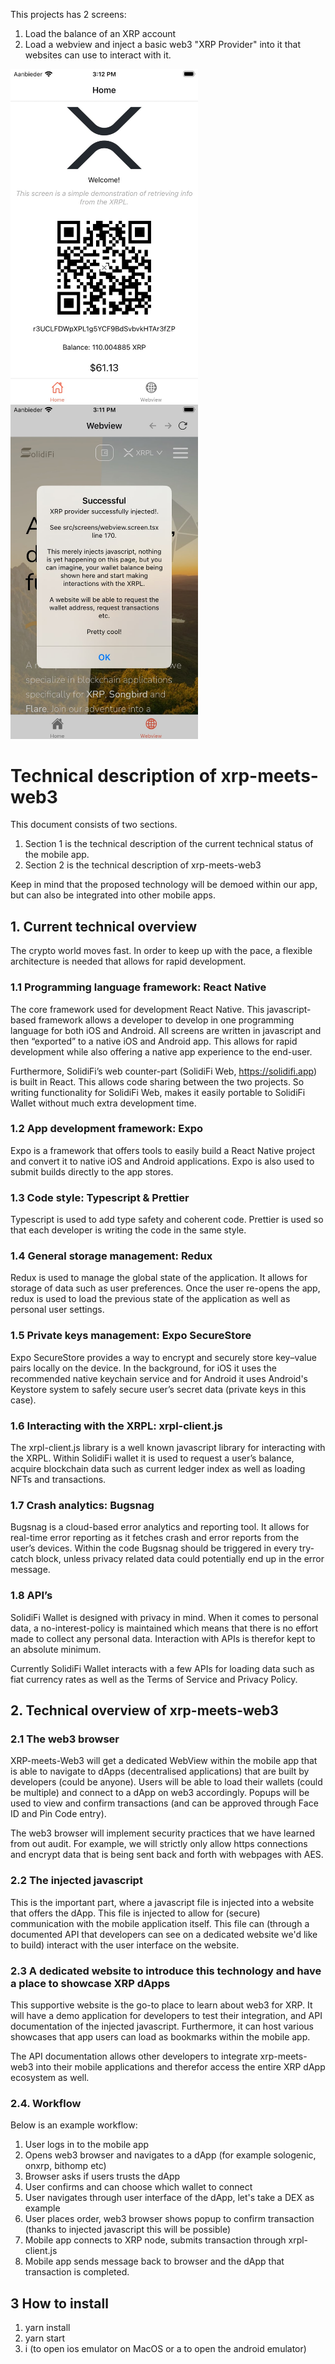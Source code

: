 This projects has 2 screens:

1) Load the balance of an XRP account
2) Load a webview and inject a basic web3 "XRP Provider" into it that websites can use to interact with it.

<img src="/assets/homescreen.jpg" width="300"/>
<img src="/assets/webview.jpg" width="300"/>

# Technical description of xrp-meets-web3

This document consists of two sections.

1) Section 1 is the technical description of the current technical status of the mobile app.
2) Section 2 is the technical description of xrp-meets-web3

Keep in mind that the proposed technology will be demoed within our app, but can also be integrated into other mobile
apps.

## 1. Current technical overview

The crypto world moves fast. In order to keep up with the pace, a flexible architecture is needed that allows for rapid
development.

### 1.1 Programming language framework: React Native

The core framework used for development React Native. This javascript-based framework allows a developer to develop in
one programming language for both iOS and Android. All screens are written in javascript and then “exported” to a native
iOS and Android app. This allows for rapid development while also offering a native app experience to the end-user.

Furthermore, SolidiFi’s web counter-part (SolidiFi Web, https://solidifi.app) is built in React. This allows code
sharing between the two projects. So writing functionality for SolidiFi Web, makes it easily portable to SolidiFi Wallet
without much extra development time.

### 1.2 App development framework: Expo

Expo is a framework that offers tools to easily build a React Native project and convert it to native iOS and Android
applications. Expo is also used to submit builds directly to the app stores.

### 1.3 Code style: Typescript & Prettier

Typescript is used to add type safety and coherent code. Prettier is used so that each developer is writing the code in
the same style.

### 1.4 General storage management: Redux

Redux is used to manage the global state of the application. It allows for storage of data such as user preferences.
Once the user re-opens the app, redux is used to load the previous state of the application as well as personal user
settings.

### 1.5 Private keys management: Expo SecureStore

Expo SecureStore provides a way to encrypt and securely store key–value pairs locally on the device. In the background,
for iOS it uses the recommended native keychain service and for Android it uses Android's Keystore system to safely
secure user’s secret data (private keys in this case).

### 1.6 Interacting with the XRPL: xrpl-client.js

The xrpl-client.js library is a well known javascript library for interacting with the XRPL. Within SolidiFi wallet it
is used to request a user’s balance, acquire blockchain data such as current ledger index as well as loading NFTs and
transactions.

### 1.7 Crash analytics: Bugsnag

Bugsnag is a cloud-based error analytics and reporting tool. It allows for real-time error reporting as it fetches crash
and error reports from the user’s devices. Within the code Bugsnag should be triggered in every try-catch block, unless
privacy related data could potentially end up in the error message.

### 1.8 API’s

SolidiFi Wallet is designed with privacy in mind. When it comes to personal data, a no-interest-policy is maintained
which means that there is no effort made to collect any personal data. Interaction with APIs is therefor kept to an
absolute minimum.

Currently SolidiFi Wallet interacts with a few APIs for loading data such as fiat currency rates as well as the Terms of
Service and Privacy Policy.

## 2. Technical overview of xrp-meets-web3

### 2.1 The web3 browser

XRP-meets-Web3 will get a dedicated WebView within the mobile app that is able to navigate to dApps (decentralised
applications) that are built by developers (could be anyone). Users will be able to load their wallets (could be
multiple) and connect to a dApp on web3 accordingly. Popups will be used to view and confirm transactions (and can be
approved through Face ID and Pin Code entry).

The web3 browser will implement security practices that we have learned from out audit. For example, we will strictly
only allow https connections and encrypt data that is being sent back and forth with webpages with AES.

### 2.2 The injected javascript

This is the important part, where a javascript file is injected into a website that offers the dApp. This file is
injected to allow for (secure) communication with the mobile application itself. This file can (through a documented API
that developers can see on a dedicated website we'd like to build) interact with the user interface on the website.

### 2.3 A dedicated website to introduce this technology and have a place to showcase XRP dApps

This supportive website is the go-to place to learn about web3 for XRP. It will have a demo application for developers
to test their integration, and API documentation of the injected javascript.
Furthermore, it can host various showcases that app users can load as bookmarks within the mobile app.

The API documentation allows other developers to integrate xrp-meets-web3 into their mobile applications and therefor
access the entire XRP dApp ecosystem as well.

### 2.4. Workflow

Below is an example workflow:

1) User logs in to the mobile app
2) Opens web3 browser and navigates to a dApp (for example sologenic, onxrp, bithomp etc)
3) Browser asks if users trusts the dApp
4) User confirms and can choose which wallet to connect
5) User navigates through user interface of the dApp, let's take a DEX as example
6) User places order, web3 browser shows popup to confirm transaction (thanks to injected javascript this will be
   possible)
7) Mobile app connects to XRP node, submits transaction through xrpl-client.js
8) Mobile app sends message back to browser and the dApp that transaction is completed.

## 3 How to install

1) yarn install
2) yarn start
3) i (to open ios emulator on MacOS or a to open the android emulator)
